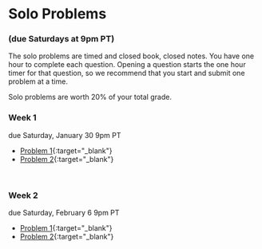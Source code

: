# Solo Problems
### (due Saturdays at 9pm PT)

The solo problems are timed and closed book, closed notes. You have one hour to complete each question. Opening a question starts the one hour timer for that question, so we recommend that you start and submit one problem at a time. 

Solo problems are worth 20% of your total grade. 


### Week 1

due Saturday, January 30 9pm PT
 
+ [Problem 1](){:target="_blank"} 
+ [Problem 2](){:target="_blank"} 
 
<!---  [Solutions](){:target="_blank"} --->
 
 <br>
 
### Week 2

due Saturday, February 6 9pm PT

+ [Problem 1](){:target="_blank"} 
+ [Problem 2](){:target="_blank"} 

<!---  [Solutions](){:target="_blank"} --->
 
